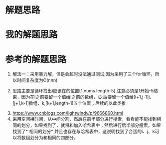 # 解题思路

# 我的解题思路

# 参考的解题思路

1. 解法一：采用暴力解，但是会超时没法通过测试;因为采用了三个for循环，所以时间复杂度为O(n*n*n)

2. 思路主要是循环找出i应该在的位置[1,nums.length-5],注意必须是1开始-5结束，因为在i之前要留一个值给i之前的数组，i之后要留一个值给[i+1,j-1]j、[j+1,k-1]数组，k,[k+1,length-1]五个位置；后续的以此类推
<!--  -->

3. https://www.cnblogs.com/lightwindy/p/9666860.html
4. 采用空间换时间，从中间分割，然后在前半部分进行搜索，看看能不能找到相同的划分，如果找到了，就将和加入哈希表中；然后进行后半部分搜索，如果找到了* 相同的划分* 并且也存在与哈希表中，这说明找到了合适的i、j、k可以将数组划分为和相同的四部分。